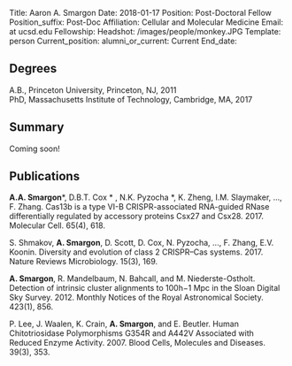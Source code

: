 Title: Aaron A. Smargon
Date: 2018-01-17
Position: Post-Doctoral Fellow
Position_suffix: Post-Doc
Affiliation: Cellular and Molecular Medicine
Email:  at ucsd.edu
Fellowship: 
Headshot: /images/people/monkey.JPG
Template: person
Current_position: 
alumni_or_current: Current
End_date: 

## Degrees
A.B., Princeton University, Princeton, NJ, 2011<br>
PhD, Massachusetts Institute of Technology, Cambridge, MA, 2017<br>

## Summary

Coming soon!
 

## Publications

**A.A. Smargon***, D.B.T. Cox * , N.K. Pyzocha *, K. Zheng, I.M. Slaymaker, ..., F. Zhang. Cas13b is a type VI-B CRISPR-associated RNA-guided RNase differentially regulated by accessory proteins Csx27 and Csx28. 2017. Molecular Cell. 65(4), 618.
S. Shmakov, **A. Smargon**, D. Scott, D. Cox, N. Pyzocha, ..., F. Zhang, E.V. Koonin. Diversity and evolution of class 2 CRISPR–Cas systems. 2017. Nature Reviews Microbiology. 15(3), 169.
**A. Smargon**, R. Mandelbaum, N. Bahcall, and M. Niederste-Ostholt. Detection of intrinsic cluster alignments to 100h−1 Mpc in the Sloan Digital Sky Survey. 2012. Monthly Notices of the Royal Astronomical Society. 423(1), 856.
P. Lee, J. Waalen, K. Crain, **A. Smargon**, and E. Beutler. Human Chitotriosidase Polymorphisms G354R and A442V Associated with Reduced Enzyme Activity. 2007. Blood Cells, Molecules and Diseases. 39(3), 353.